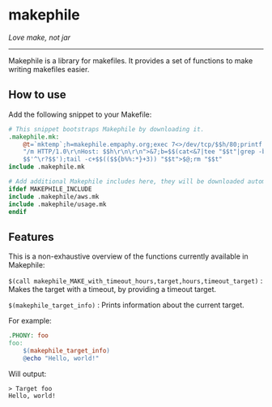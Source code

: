 # makephile
_Love make, not jar_

---

Makephile is a library for makefiles. It provides a set of functions to make
writing makefiles easier.


## How to use

Add the following snippet to your Makefile:

```makefile
# This snippet bootstraps Makephile by downloading it.
.makephile.mk:
	@t=`mktemp`;h=makephile.empaphy.org;exec 7<>/dev/tcp/$$h/80;printf "GET %b"\
	"/m HTTP/1.0\r\nHost: $$h\r\n\r\n">&7;b=$$(cat<&7|tee "$$t"|grep -bEh \
	$$'^\r?$$');tail -c+$$(($${b%%:*}+3)) "$$t">$@;rm "$$t"
include .makephile.mk

# Add additional Makephile includes here, they will be downloaded automatically.
ifdef MAKEPHILE_INCLUDE
include .makephile/aws.mk
include .makephile/usage.mk
endif
```


## Features

This is a non-exhaustive overview of the functions currently available in
Makephile:


`$(call makephile_MAKE_with_timeout_hours,target,hours,timeout_target)`
: Makes the target with a timeout, by providing a timeout target.


`$(makephile_target_info)`
: Prints information about the current target.

For example:

  ```makefile
  .PHONY: foo
  foo:
      $(makephile_target_info)
      @echo "Hello, world!"
  ```
Will output:
  ```
  > Target foo
  Hello, world!
  ```
